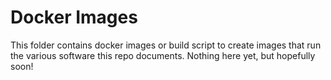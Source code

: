 # Docker Images

This folder contains docker images or build script to create images that run
the various software this repo documents. Nothing here yet, but hopefully soon!
